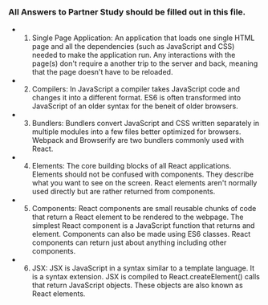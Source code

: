 ### All Answers to Partner Study should be filled out in this file.
 * 1. Single Page Application: An application that loads one single HTML page and all the dependencies 
      (such as JavaScript and CSS) needed to make the application run. Any interactions with the page(s) don't
      require a another trip to the server and back, meaning that the page doesn't have to be reloaded.

* 2. Compilers: In JavaScript a compiler takes JavaScript code and changes it into a different format.
     ES6 is often transformed into JavaScript of an older syntax for the beneit of older browsers. 

* 3. Bundlers: Bundlers convert JavaScript and CSS written separately in multiple modules into a few files better optimized
     for browsers. Webpack and Browserify are two bundlers commonly used with React.

* 4. Elements: The core building blocks of all React applications. Elements should not be confused with components.
     They describe what you want to see on the screen. React elements aren't normally used directly but are rather returned
     from components.

* 5. Components: React components are small reusable chunks of code that return a React element to be rendered to the webpage.
     The simplest React component is a JavaScript function that returns and element. Components can also be made using ES6 
     classes. React components can return just about anything including other components.

* 6. JSX: JSX is JavaScript in a syntax similar to a template language. It is a syntax extension. JSX is compiled to 
     React.createElement() calls that return JavaScript objects. These objects are also known as React elements.
